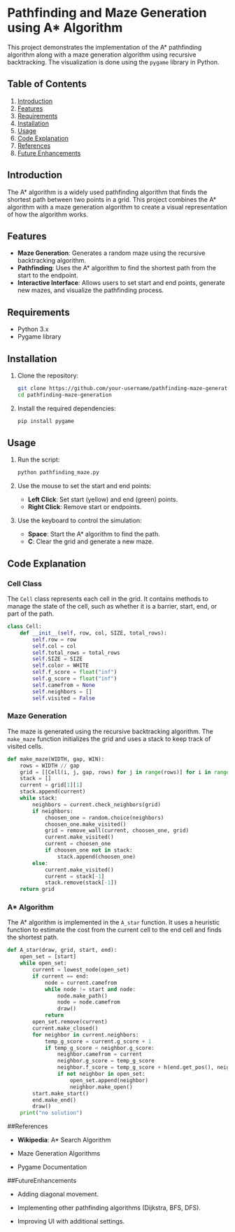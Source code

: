 # Pathfinding and Maze Generation using A* Algorithm

This project demonstrates the implementation of the A* pathfinding algorithm along with a maze generation algorithm using recursive backtracking. The visualization is done using the `pygame` library in Python.

## Table of Contents
1. [Introduction](#introduction)
2. [Features](#features)
3. [Requirements](#requirements)
4. [Installation](#installation)
5. [Usage](#usage)
6. [Code Explanation](#code-explanation)
7. [References](References)
8. [Future Enhancements](#FutureEnhancements)

## Introduction

The A* algorithm is a widely used pathfinding algorithm that finds the shortest path between two points in a grid. This project combines the A* algorithm with a maze generation algorithm to create a visual representation of how the algorithm works.

## Features

- **Maze Generation**: Generates a random maze using the recursive backtracking algorithm.
- **Pathfinding**: Uses the A* algorithm to find the shortest path from the start to the endpoint.
- **Interactive Interface**: Allows users to set start and end points, generate new mazes, and visualize the pathfinding process.

## Requirements

- Python 3.x
- Pygame library

## Installation

1. Clone the repository:
   ```bash
   git clone https://github.com/your-username/pathfinding-maze-generation.git
   cd pathfinding-maze-generation
   ```

2. Install the required dependencies:
   ```bash
   pip install pygame
   ```

## Usage

1. Run the script:
   ```bash
   python pathfinding_maze.py
   ```

2. Use the mouse to set the start and end points:
   - **Left Click**: Set start (yellow) and end (green) points.
   - **Right Click**: Remove start or endpoints.

3. Use the keyboard to control the simulation:
   - **Space**: Start the A* algorithm to find the path.
   - **C**: Clear the grid and generate a new maze.

## Code Explanation

### Cell Class

The `Cell` class represents each cell in the grid. It contains methods to manage the state of the cell, such as whether it is a barrier, start, end, or part of the path.

```python
class Cell:
    def __init__(self, row, col, SIZE, total_rows):
        self.row = row
        self.col = col
        self.total_rows = total_rows
        self.SIZE = SIZE
        self.color = WHITE
        self.f_score = float("inf")
        self.g_score = float("inf")
        self.camefrom = None
        self.neighbors = []
        self.visited = False
```

### Maze Generation

The maze is generated using the recursive backtracking algorithm. The `make_maze` function initializes the grid and uses a stack to keep track of visited cells.

```python
def make_maze(WIDTH, gap, WIN):
    rows = WIDTH // gap
    grid = [[Cell(i, j, gap, rows) for j in range(rows)] for i in range(rows)]
    stack = []
    current = grid[1][1]
    stack.append(current)
    while stack:
        neighbors = current.check_neighbors(grid)
        if neighbors:
            choosen_one = random.choice(neighbors)
            choosen_one.make_visited()
            grid = remove_wall(current, choosen_one, grid)
            current.make_visited()
            current = choosen_one
            if choosen_one not in stack:
                stack.append(choosen_one)
        else:
            current.make_visited()
            current = stack[-1]
            stack.remove(stack[-1])
    return grid
```

### A* Algorithm

The A* algorithm is implemented in the `A_star` function. It uses a heuristic function to estimate the cost from the current cell to the end cell and finds the shortest path.

```python
def A_star(draw, grid, start, end):
    open_set = [start]
    while open_set:
        current = lowest_node(open_set)
        if current == end:
            node = current.camefrom
            while node != start and node:
                node.make_path()
                node = node.camefrom
                draw()
            return
        open_set.remove(current)
        current.make_closed()
        for neighbor in current.neighbors:
            temp_g_score = current.g_score + 1
            if temp_g_score < neighbor.g_score:
                neighbor.camefrom = current
                neighbor.g_score = temp_g_score
                neighbor.f_score = temp_g_score + h(end.get_pos(), neighbor.get_pos())
                if not neighbor in open_set:
                    open_set.append(neighbor)
                    neighbor.make_open()
        start.make_start()
        end.make_end()
        draw()
    print("no solution")
```

##References

- **Wikipedia**: A* Search Algorithm

- Maze Generation Algorithms

- Pygame Documentation

##FutureEnhancements

- Adding diagonal movement.

- Implementing other pathfinding algorithms (Dijkstra, BFS, DFS).

- Improving UI with additional settings.
